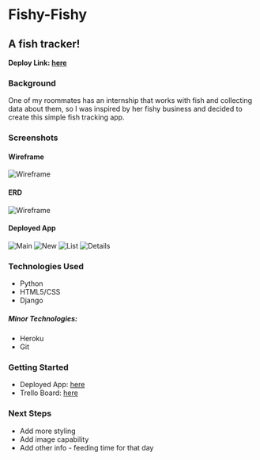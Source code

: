 # Fishy-Fishy
## A fish tracker!
**Deploy Link: [here](https://fishyfishy-py.herokuapp.com/)**

### Background
One of my roommates has an internship that works with fish and collecting data about them, so I was inspired by her fishy business and decided to create this simple fish tracking app.

### Screenshots

#### Wireframe
![Wireframe](https://trello-attachments.s3.amazonaws.com/5f809f895bceba2d3dbd32d1/5f80aba1ae706768aebbab60/c7cb12570bea65250140abeb1d25bfe6/Screen_Shot_2020-10-09_at_2.27.37_PM.png)

#### ERD
![Wireframe](https://trello-attachments.s3.amazonaws.com/5f809f895bceba2d3dbd32d1/5f80abc5f3f15b2ca3b29914/e779bc0cdb468898988f8740d18ff43e/Screen_Shot_2020-10-09_at_2.28.14_PM.png)

#### Deployed App
![Main](https://i.imgur.com/fj4Udfv.png)
![New](https://i.imgur.com/eVj7SjL.png)
![List](https://i.imgur.com/a5uyvLN.png)
![Details](https://i.imgur.com/TmcG7c3.png)



### Technologies Used
* Python
* HTML5/CSS
* Django
##### Minor Technologies:
* Heroku
* Git

### Getting Started
* Deployed App: [here](https://fishyfishy-py.herokuapp.com/)
* Trello Board: [here](https://trello.com/b/AowgsU36/fishy-fishy)

### Next Steps
* Add more styling
* Add image capability 
* Add other info - feeding time for that day
